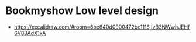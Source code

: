 # Bookmyshow Low level design
-   https://excalidraw.com/#room=6bc640d0900472bc1116,IvB3NWwhJEHf6V88AdX1xA